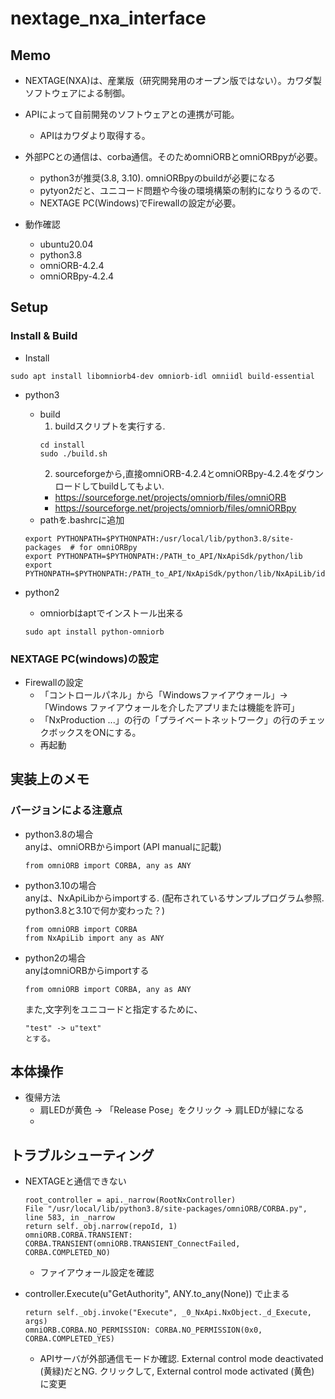 # nextage_nxa_interface
## Memo
- NEXTAGE(NXA)は、産業版（研究開発用のオープン版ではない）。カワダ製ソフトウェアによる制御。
- APIによって自前開発のソフトウェアとの連携が可能。
  - APIはカワダより取得する。
- 外部PCとの通信は、corba通信。そのためomniORBとomniORBpyが必要。
  - python3が推奨(3.8, 3.10). omniORBpyのbuildが必要になる
  - pytyon2だと、ユニコード問題や今後の環境構築の制約になりうるので.
  - NEXTAGE PC(Windows)でFirewallの設定が必要。

- 動作確認
  - ubuntu20.04
  - python3.8
  - omniORB-4.2.4
  - omniORBpy-4.2.4

## Setup
### Install & Build
- Install
```
sudo apt install libomniorb4-dev omniorb-idl omniidl build-essential
```

- python3
  - build
    1. buildスクリプトを実行する. 
    ```
    cd install
    sudo ./build.sh
    ```
    2. sourceforgeから,直接omniORB-4.2.4とomniORBpy-4.2.4をダウンロードしてbuildしてもよい.
      - https://sourceforge.net/projects/omniorb/files/omniORB
      - https://sourceforge.net/projects/omniorb/files/omniORBpy
  - pathを.bashrcに追加
  ```
  export PYTHONPATH=$PYTHONPATH:/usr/local/lib/python3.8/site-packages  # for omniORBpy
  export PYTHONPATH=$PYTHONPATH:/PATH_to_API/NxApiSdk/python/lib
  export PYTHONPATH=$PYTHONPATH:/PATH_to_API/NxApiSdk/python/lib/NxApiLib/idl_NxApi
  ```

- python2
  - omniorbはaptでインストール出来る
  ```
  sudo apt install python-omniorb
  ```

### NEXTAGE PC(windows)の設定
- Firewallの設定
  - 「コントロールパネル」から「Windowsファイアウォール」->「Windows ファイアウォールを介したアプリまたは機能を許可」
  - 「NxProduction ...」の行の「プライベートネットワーク」の行のチェックボックスをONにする。
  - 再起動



## 実装上のメモ
### バージョンによる注意点
- python3.8の場合  
anyは、omniORBからimport (API manualに記載)
  ```
  from omniORB import CORBA, any as ANY
  ```

- python3.10の場合  
anyは、NxApiLibからimportする. (配布されているサンプルプログラム参照. python3.8と3.10で何か変わった？)
  ```
  from omniORB import CORBA
  from NxApiLib import any as ANY
  ```

- python2の場合  
anyはomniORBからimportする
  ```
  from omniORB import CORBA, any as ANY
  ```
  また,文字列をユニコードと指定するために、
  ```
  "test" -> u"text"
  とする。
  ```

## 本体操作
- 復帰方法
  - 肩LEDが黄色 -> 「Release Pose」をクリック -> 肩LEDが緑になる
  - 

## トラブルシューティング
- NEXTAGEと通信できない
  ```
  root_controller = api._narrow(RootNxController)
  File "/usr/local/lib/python3.8/site-packages/omniORB/CORBA.py", line 583, in _narrow
  return self._obj.narrow(repoId, 1)
  omniORB.CORBA.TRANSIENT: CORBA.TRANSIENT(omniORB.TRANSIENT_ConnectFailed, CORBA.COMPLETED_NO)
  ```
  - ファイアウォール設定を確認

- controller.Execute(u"GetAuthority", ANY.to_any(None)) で止まる
  ```
  return self._obj.invoke("Execute", _0_NxApi.NxObject._d_Execute, args)
  omniORB.CORBA.NO_PERMISSION: CORBA.NO_PERMISSION(0x0, CORBA.COMPLETED_YES)
  ```
  - APIサーバが外部通信モードか確認. External control mode deactivated (黄緑)だとNG. クリックして, External control mode activated (黄色) に変更
